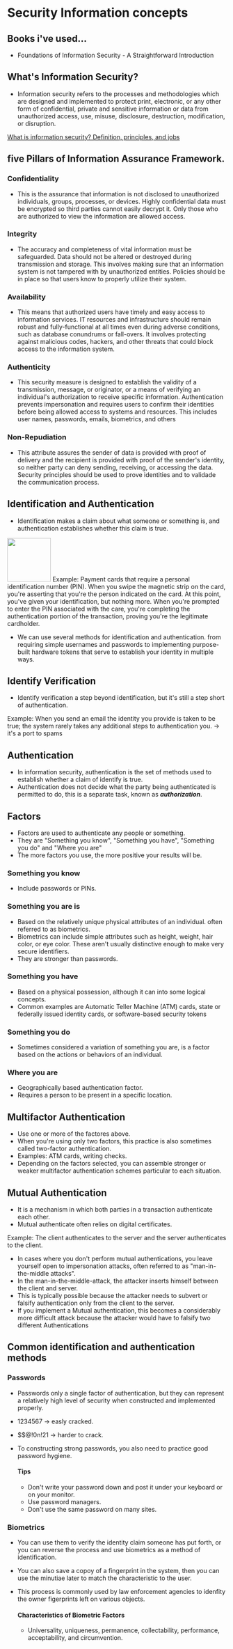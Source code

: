 # Security Information concepts

## Books i've used...

- Foundations of Information Security - A Straightforward Introduction

## What's Information Security?

- Information security refers to the processes and methodologies which are designed and implemented to protect print, electronic, or any other form of confidential, private and sensitive information or data from unauthorized access, use, misuse, disclosure, destruction, modification, or disruption.

[What is information security? Definition, principles, and jobs](https://www.csoonline.com/article/3513899/what-is-information-security-definition-principles-and-jobs.html)

## five Pillars of Information Assurance Framework.

### Confidentiality

- This is the assurance that information is not disclosed to unauthorized individuals, groups, processes, or devices. Highly confidential data must be encrypted so third parties cannot easily decrypt it. Only those who are authorized to view the information are allowed access.

### Integrity

- The accuracy and completeness of vital information must be safeguarded. Data should not be altered or destroyed during transmission and storage. This involves making sure that an information system is not tampered with by unauthorized entities. Policies should be in place so that users know to properly utilize their system.

### Availability

- This means that authorized users have timely and easy access to information services. IT resources and infrastructure should remain robust and fully-functional at all times even during adverse conditions, such as database conundrums or fall-overs. It involves protecting against malicious codes, hackers, and other threats that could block access to the information system.

### Authenticity

- This security measure is designed to establish the validity of a transmission, message, or originator, or a means of verifying an individual's authorization to receive specific information. Authentication prevents impersonation and requires users to confirm their identities before being allowed access to systems and resources. This includes user names, passwords, emails, biometrics, and others

### Non-Repudiation

- This attribute assures the sender of data is provided with proof of delivery and the recipient is provided with proof of the sender's identity, so neither party can deny sending, receiving, or accessing the data. Security principles should be used to prove identities and to validade the communication process.


## Identification and Authentication

- Identification makes a claim about what someone or something is, and authentication establishes whether this claim is true.


<img height="100" src="https://user-images.githubusercontent.com/62820717/107723813-faab8f00-6cc0-11eb-984e-78dffee109b7.png"/>
Example: Payment cards that require a personal identification number (PIN). When you swipe the magnetic strip on the card, you're asserting that you're the       person indicated on the card. At this point, you've given your identification, but nothing more. When you're prompted to enter the PIN associated with the         care, you're completing the authentication portion of the transaction, proving you're the legitimate cardholder.

- We can use several methods for identification and authentication. from requiring simple usernames and passwords to implementing purpose-built hardware tokens that serve to establish your identity in multiple ways.

## Identify Verification

- Identify verification a step beyond identification, but it's still a step short of authentication.

Example: When you send an email the identity you provide is taken to be true; the system rarely takes any additional steps to authentication you. → it's a port to spams

## Authentication

- In information security, authentication is the set of methods used to establish whether a claim of identify is true.
- Authentication does not decide what the party being authenticated is permitted to do, this is a separate task, known as ***authorization***.

## Factors

- Factors are used to authenticate any people or something.
- They are "Something you know", "Something you have", "Something you do" and "Where you are"
- The more factors you use, the more positive your results will be.

### Something you know

- Include passwords or PINs.

### Something you are is

- Based on the relatively unique physical attributes of an individual. often referred to as biometrics.
- Biometrics can include simple attributes such as height, weight, hair color, or eye color. These aren't usually distinctive enough to make very secure identifiers.
- They are stronger than passwords.

### Something you have

- Based on a physical possession, although it can into some logical concepts.
- Common examples are Automatic Teller Machine (ATM) cards, state or federally issued identity cards, or software-based security tokens

### Something you do

- Sometimes considered a variation of something you are, is a factor based on the actions or behaviors of an individual.

### Where you are

- Geographically based authentication factor.
- Requires a person to be present in a specific location.

## Multifactor Authentication

- Use one or more of the factores above.
- When you're using only two factors, this practice is also sometimes called two-factor authentication.
- Examples: ATM cards, writing checks.
- Depending on the factors selected, you can assemble stronger or weaker multifactor authentication schemes particular to each situation.

## Mutual Authentication 
- It is a mechanism in which both parties in a transaction authenticate each other.
- Mutual authenticate often relies on digital certificates.

Example: The client authenticates to the server and the server authenticates to the client.

- In cases where you don't perform mutual authentications, you leave yourself open to impersonation attacks, often referred to as "man-in-the-middle attacks".
- In the man-in-the-middle-attack, the attacker inserts himself between the client and server.
- This is typically possible because the attacker needs to subvert or falsify authentication only from the client to the server. 
- If you implement a Mutual authentication,  this becomes a considerably more difficult attack because the attacker would have to falsify two different Authentications

## Common identification and authentication methods

### Passwords
- Passwords only a single factor of authentication, but they can represent a relatively high level of security when constructed and implemented properly.
- 1234567 -> easly cracked.
- $$@!0n!21 -> harder to crack.
- To constructing strong passwords, you also need to practice good password hygiene.

  #### Tips
    - Don't write your password down and post it under your keyboard or on your monitor.
    - Use password managers.
    - Don't use the same password on many sites.

### Biometrics
- You can use them to verify the identity claim someone has put forth, or you can reverse the process and use biometrics as a method of identification.
- You can also save a copoy of a fingerprint in the system, then you can use the minutiae later to match the characteristic to the user.
- This process is commonly used by law enforcement agencies to idenfity the owner figerprints left on various objects.

  #### Characteristics of Biometric Factors
    - Universality, uniqueness, permanence, collectability, performance, acceptability, and circumvention.
